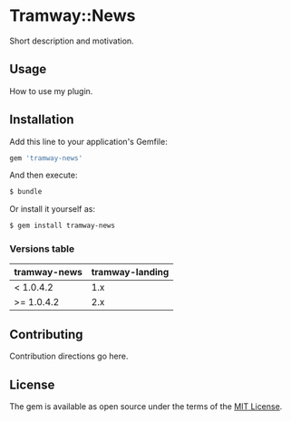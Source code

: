 # Tramway::News
Short description and motivation.

## Usage
How to use my plugin.

## Installation
Add this line to your application's Gemfile:

```ruby
gem 'tramway-news'
```

And then execute:
```bash
$ bundle
```

Or install it yourself as:
```bash
$ gem install tramway-news
```

### Versions table

| tramway-news | tramway-landing |
| ------------- | --------------- |
| < 1.0.4.2 | 1.x |
| >= 1.0.4.2 | 2.x | 

## Contributing
Contribution directions go here.

## License
The gem is available as open source under the terms of the [MIT License](http://opensource.org/licenses/MIT).
